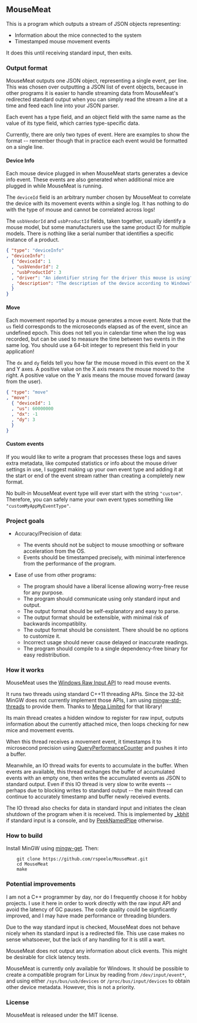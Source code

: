 ## MouseMeat

This is a program which outputs a stream of JSON objects representing:
* Information about the mice connected to the system
* Timestamped mouse movement events

It does this until receiving standard input, then exits.

### Output format

MouseMeat outputs one JSON object, representing a single event, per
line. This was chosen over outputting a JSON list of event objects,
because in other programs it is easier to handle streaming data from
MouseMeat's redirected standard output when you can simply read the
stream a line at a time and feed each line into your JSON parser.

Each event has a type field, and an object field with the same name as
the value of its type field, which carries type-specific data.

Currently, there are only two types of event. Here are examples to
show the format -- remember though that in practice each event would
be formatted on a single line.

#### Device Info

Each mouse device plugged in when MouseMeat starts generates a device
info event. These events are also generated when additional mice are
plugged in while MouseMeat is running.

The `deviceId` field is an arbitrary number chosen by MouseMeat to
correlate the device with its movement events within a single log. It
has nothing to do with the type of mouse and cannot be correlated
across logs!

The `usbVendorId` and `usbProductId` fields, taken together, usually
identify a mouse model, but some manufacturers use the same product ID
for multiple models. There is nothing like a serial number that
identifies a specific instance of a product.

```json
{ "type": "deviceInfo"
, "deviceInfo":
  { "deviceId": 1
  , "usbVendorId": 2
  , "usbProductId": 3
  , "driver": "An identifier string for the driver this mouse is using"
  , "description": "The description of the device according to Windows"
  }
}
```

#### Move

Each movement reported by a mouse generates a move event. Note that
the `us` field corresponds to the microseconds elapsed as of the
event, since an undefined epoch. This does not tell you in calendar
time when the log was recorded, but can be used to measure the time
between two events in the same log. You should use a 64-bit integer to
represent this field in your application!

The `dx` and `dy` fields tell you how far the mouse moved in this
event on the X and Y axes. A positive value on the X axis means the
mouse moved to the right. A positive value on the Y axis means the
mouse moved forward (away from the user).

```json
{ "type": "move"
, "move":
  { "deviceId": 1
  , "us": 60000000
  , "dx": -1
  , "dy": 3
  }
}
```

#### Custom events

If you would like to write a program that processes these logs and
saves extra metadata, like computed statistics or info about the mouse
driver settings in use, I suggest making up your own event type and
adding it at the start or end of the event stream rather than creating
a completely new format.

No built-in MouseMeat event type will ever start with the string
`"custom"`. Therefore, you can safely name your own event types
something like `"customMyAppMyEventType"`.

### Project goals

* Accuracy/Precision of data:
  * The events should not be subject to mouse smoothing or software acceleration from the OS.
  * Events should be timestamped precisely, with minimal interference from the performance of the program.

* Ease of use from other programs:
  * The program should have a liberal license allowing worry-free reuse for any purpose.
  * The program should communicate using only standard input and output.
  * The output format should be self-explanatory and easy to parse.
  * The output format should be extensible, with minimal risk of backwards incompatiblity.
  * The output format should be consistent. There should be no options to customize it.
  * Incorrect usage should never cause delayed or inaccurate readings.
  * The program should compile to a single dependency-free binary for easy redistribution.

### How it works

MouseMeat uses the [Windows Raw Input API](https://msdn.microsoft.com/en-us/library/windows/desktop/ms645536(v=vs.85).aspx)
to read mouse events.

It runs two threads using standard C++11 threading APIs. Since the
32-bit MinGW does not currently implement those APIs, I am using
[mingw-std-threads](https://github.com/meganz/mingw-std-threads) to
provide them. Thanks to [Mega Limited](https://github.com/meganz) for
that library!

Its main thread creates a hidden window to register for raw input,
outputs information about the currently attached mice, then loops
checking for new mice and movement events.

When this thread receives a movement event, it timestamps it to
microsecond precision using
[QueryPerformanceCounter](https://msdn.microsoft.com/en-us/library/windows/desktop/ms644904(v=vs.85).aspx)
and pushes it into a buffer.

Meanwhile, an IO thread waits for events to accumulate in the buffer.
When events are available, this thread exchanges the buffer of
accumulated events with an empty one, then writes the accumulated
events as JSON to standard output. Even if this IO thread is very slow
to write events -- perhaps due to blocking writes to standard output
-- the main thread can continue to accurately timestamp and buffer
newly received events.

The IO thread also checks for data in standard input and initiates the
clean shutdown of the program when it is received. This is implemented
by [_kbhit](https://msdn.microsoft.com/en-us/library/58w7c94c.aspx) if
standard input is a console, and by
[PeekNamedPipe](https://msdn.microsoft.com/en-us/library/windows/desktop/aa365779(v=vs.85).aspx)
otherwise.

### How to build

Install MinGW using [mingw-get](https://sourceforge.net/projects/mingw/files/latest/download). Then:

        git clone https://github.com/rspeele/MouseMeat.git
        cd MouseMeat
        make

### Potential improvements

I am not a C++ programmer by day, nor do I frequently choose it for
hobby projects. I use it here in order to work directly with the raw
input API and avoid the latency of GC pauses. The code quality could
be signficantly improved, and I may have made performance or threading
blunders.

Due to the way standard input is checked, MouseMeat does not behave
nicely when its standard input is a redirected file. This use case
makes no sense whatsoever, but the lack of any handling for it is
still a wart.

MouseMeat does not output any information about click events. This
might be desirable for click latency tests.

MouseMeat is currently only available for Windows.
It should be possible to create a compatible program for Linux by
reading from `/dev/input/event*`, and using either
`/sys/bus/usb/devices` or `/proc/bus/input/devices` to obtain other
device metadata. However, this is not a priority.

### License

MouseMeat is released under the MIT license.